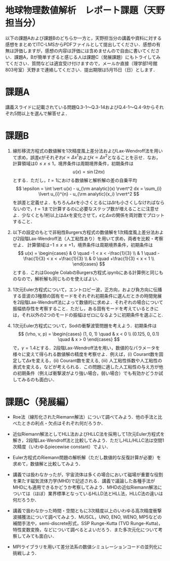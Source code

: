 # 地球物理数値解析　レポート課題（天野担当分）

以下の課題Aおよび課題Bのどちらか一方と，天野担当分の講義や資料に対する感想をまとめてITC-LMSからPDFファイルとして提出してください．感想の有無は評価しますが，感想の内容は評価には含めませんので自由に書いてください．課題A，Bが簡単すぎると感じる人は課題C（発展課題）にもトライしてみてください．質問などは適宜受け付けますので，メールか直接（理学部1号館803号室）天野まで連絡してください．提出期限は5月15日（日）とします．

# 課題A

講義スライドに記載されている問題Q.3-1〜Q.3-14およびQ.4-1〜Q.4-9からそれぞれ5問以上を選んで解答せよ．


# 課題B

1. 線形移流方程式の数値解を1次精度風上差分法およびLax-Wendroff法を用いて求め，誤差$\epsilon$がそれぞれ$\epsilon \propto \Delta x^1$および$\epsilon \propto \Delta x^2$となることを示せ．なお，計算領域は$0 \leq x \leq 1$，境界条件は周期境界条件，初期条件は
$$
u(x) = \sin \left ( 2 \pi x \right)
$$
とする．ただし，$t = 1$における数値解と解析解の差の自乗平均
$$
\epsilon =
\int \vert u(x) - u_{\rm analytic}(x) \rvert^2 dx =
\sum_{i} \lvert u_{i}^{n} - u_{\rm analytic}(x_i) \rvert^2
$$
を誤差と定義せよ．もちろん$\Delta x$を小さくとるには$\Delta t$も小さくしなければならないので，$t = 1$まで計算するのに必要なステップ数が増えることに注意せよ．少なくとも1桁以上は$\Delta x$を変化させて，$\epsilon$と$\Delta x$の関係を両対数でプロットすること．

1. 以下の設定のもとで非粘性Burgers方程式の数値解を1次精度風上差分法および2段階Lax-Wendroff法（人工粘性あり）を用いて求め，両者を比較・考察せよ．
計算領域は$-1 \leq x \leq +1$，境界条件は周期境界条件，初期条件は
$$
u(x) =
\begin{cases}
& 0 \quad -1 < x < -\frac{1}{3} \\
& 1 \quad -\frac{1}{3} < x < +\frac{1}{3} \\
& 0 \quad +\frac{1}{3} < x < 1 \\
\end{cases}
$$
とする．これはGoogle ColabのBurgers方程式.ipynbにある計算例と同じものなので，解析解も同じものを使えばよい．

1. 1次元Euler方程式について，エントロピー波，正方向，および負方向に伝播する音波の3種類の固有モードをそれぞれ初期条件に選んだときの時間発展を2段階Lax-Wendroff法によって数値的に求めよ．それぞれの場合について振幅依存性を考察すること．ただし，ある固有モードを考えているときには，それ以外の2つのモードの振幅はゼロになるように初期条件を選ぶこと.

1. 1次元Euler方程式について，Sodの衝撃波管問題を考えよう．初期条件は
$$
(\rho, v, p)
=
\begin{cases}
(1, 0, 1) \quad & x < 0
\\
(0.125, 0, 0.1) \quad & x > 0
\end{cases}
$$
で，$\gamma = 1.4$とする．2段階Lax-Wendroff法を用い，数値的なパラメータを様々に変えて得られる数値解の精度を考察せよ．例えば，(i) Courant数を固定して$\Delta x$を変える，(ii) Courant数を変える, (iii) 人工粘性係数や人工粘性の表式を変える，などが考えられる．この問題に適した人工粘性の与え方が他の初期条件（例えば衝撃波がより強い場合，弱い場合）でも有効かどうか試してみるのも面白い．


# 課題C（発展編）

- Roe法（線形化されたRiemann解法）について調べてみよう．他の手法と比べたときの利点・欠点はそれぞれ何だろうか．

- 近似Riemann解法としてHLL法およびHLLC法を採用して1次元Euler方程式を解き，2段階Lax-Wendroff法と比較してみよう．ただしHLL/HLLC法は空間1次精度（いわゆるpiecewise constant）でよい．

- Euler方程式のRiemann問題の解析解（ただし数値的な反復計算が必要）を求めて，数値解と比較してみよう．

- 講義では扱わなかったが，宇宙流体は多くの場合において磁場が重要な役割を果たす磁気流体力学(MHD)で記述される．講義で議論した各種手法がMHDにも適用できるかどうか考察してみよう．MHDの近似Riemann解法については（ほぼ）業界標準となっているHLLD法とHLL法，HLLC法の違いは何だろうか．

- 講義で扱わなかった時間・空間ともに3次精度以上のいわゆる高次精度衝撃波捕獲法について調べてみよう．MUSCL，UNO, ENO, WENO, MP5などの補間手法や，semi-discrete形式，SSP Runge-Kutta (TVD Runge-Kutta)，特性変数変換，などについて調べるとよいだろう．また多次元化について考察してみても面白い．

- MPIライブラリを用いて差分法系の数値シミュレーションコードの並列化に挑戦しよう．
